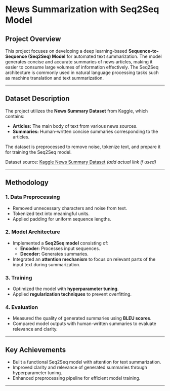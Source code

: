 # **News Summarization with Seq2Seq Model**

## **Project Overview**
This project focuses on developing a deep learning-based **Sequence-to-Sequence (Seq2Seq) Model** for automated text summarization. The model generates concise and accurate summaries of news articles, making it easier to consume large volumes of information effectively. The Seq2Seq architecture is commonly used in natural language processing tasks such as machine translation and text summarization.

---

## **Dataset Description**
The project utilizes the **News Summary Dataset** from Kaggle, which contains:
- **Articles:** The main body of text from various news sources.
- **Summaries:** Human-written concise summaries corresponding to the articles.

The dataset is preprocessed to remove noise, tokenize text, and prepare it for training the Seq2Seq model.

Dataset source: [Kaggle News Summary Dataset](https://www.kaggle.com/sunnysai12345/news-summary) *(add actual link if used)*

---

## **Methodology**

### 1. **Data Preprocessing**
- Removed unnecessary characters and noise from text.
- Tokenized text into meaningful units.
- Applied padding for uniform sequence lengths.

### 2. **Model Architecture**
- Implemented a **Seq2Seq model** consisting of:
  - **Encoder:** Processes input sequences.
  - **Decoder:** Generates summaries.
- Integrated an **attention mechanism** to focus on relevant parts of the input text during summarization.

### 3. **Training**
- Optimized the model with **hyperparameter tuning**.
- Applied **regularization techniques** to prevent overfitting.

### 4. **Evaluation**
- Measured the quality of generated summaries using **BLEU scores**.
- Compared model outputs with human-written summaries to evaluate relevance and clarity.

---

## **Key Achievements**
- Built a functional Seq2Seq model with attention for text summarization.
- Improved clarity and relevance of generated summaries through hyperparameter tuning.
- Enhanced preprocessing pipeline for efficient model training.

---

